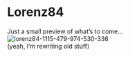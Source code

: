 <!--
  date: 2008-02-10
  modified: 2012-07-03
  slug: lorenz84
  type: post
  categories: code, image, Java, Processing
-->

# Lorenz84

<p>Just a small preview of what&#8217;s to come&#8230;<br />
<img src="https://res.cloudinary.com/dn1rmdjs5/image/upload/v1566568756/rv/lorenz84-1115-479-974-530-336.jpg" alt="lorenz84-1115-479-974-530-336" class="left" /><br />
(yeah, I&#8217;m rewriting old stuff)</p>
